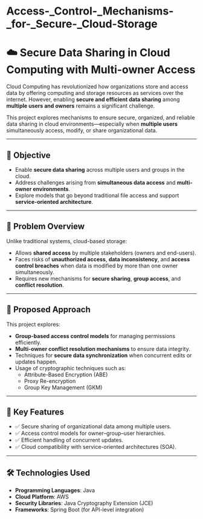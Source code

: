 # Access-_Control-_Mechanisms-_for-_Secure-_Cloud-Storage
# ☁️ Secure Data Sharing in Cloud Computing with Multi-owner Access

Cloud Computing has revolutionized how organizations store and access data by offering computing and storage resources as services over the internet. However, enabling **secure and efficient data sharing** among **multiple users and owners** remains a significant challenge.

This project explores mechanisms to ensure secure, organized, and reliable data sharing in cloud environments—especially when **multiple users** simultaneously access, modify, or share organizational data.

---

## 🎯 Objective

- Enable **secure data sharing** across multiple users and groups in the cloud.
- Address challenges arising from **simultaneous data access** and **multi-owner environments**.
- Explore models that go beyond traditional file access and support **service-oriented architecture**.

---

## 📌 Problem Overview

Unlike traditional systems, cloud-based storage:
- Allows **shared access** by multiple stakeholders (owners and end-users).
- Faces risks of **unauthorized access**, **data inconsistency**, and **access control breaches** when data is modified by more than one owner simultaneously.
- Requires new mechanisms for **secure sharing**, **group access**, and **conflict resolution**.

---

## 🧠 Proposed Approach

This project explores:
- **Group-based access control models** for managing permissions efficiently.
- **Multi-owner conflict resolution mechanisms** to ensure data integrity.
- Techniques for **secure data synchronization** when concurrent edits or updates happen.
- Usage of cryptographic techniques such as:
  - Attribute-Based Encryption (ABE)
  - Proxy Re-encryption
  - Group Key Management (GKM)

---

## 🔐 Key Features

- ✅ Secure sharing of organizational data among multiple users.
- ✅ Access control models for owner–group–user hierarchies.
- ✅ Efficient handling of concurrent updates.
- ✅ Cloud compatibility with service-oriented architectures (SOA).

---

## 🛠️ Technologies Used

- **Programming Languages**: Java
- **Cloud Platform**: AWS 
- **Security Libraries**:  Java Cryptography Extension (JCE)
- **Frameworks**: Spring Boot (for API-level integration)
